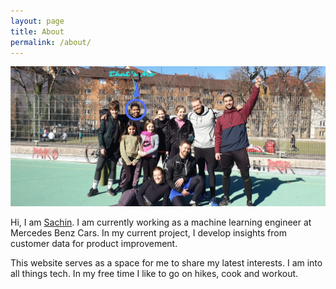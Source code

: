 ```yaml
---
layout: page
title: About
permalink: /about/
---
```



![image](Capture.PNG)


Hi, I am [Sachin](https://www.linkedin.com/in/sachin%F0%9F%98%8E-agrawal-b33837b9/). I am currently working as a machine learning engineer at Mercedes Benz Cars. In my current project, I develop insights from customer data for product improvement. 

This website serves as a space for me to share my latest interests. I am into all things tech. In my free time I like to go on hikes, cook and workout. 

